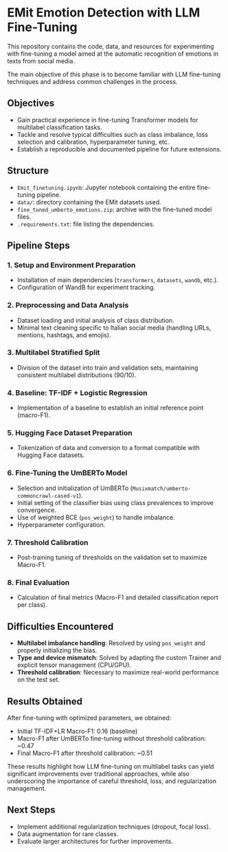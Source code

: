 # EMit Emotion Detection with LLM Fine-Tuning

This repository contains the code, data, and resources for experimenting with fine-tuning a model aimed at the automatic recognition of emotions in texts from social media.

The main objective of this phase is to become familiar with LLM fine-tuning techniques and address common challenges in the process.

## Objectives

* Gain practical experience in fine-tuning Transformer models for multilabel classification tasks.
* Tackle and resolve typical difficulties such as class imbalance, loss selection and calibration, hyperparameter tuning, etc.
* Establish a reproducible and documented pipeline for future extensions.

## Structure

* `Emit_finetuning.ipynb`: Jupyter notebook containing the entire fine-tuning pipeline.
* `data/`: directory containing the EMit datasets used.
* `fine_tuned_umberto_emotions.zip`: archive with the fine-tuned model files.
* `.requirements.txt`: file listing the dependencies.

## Pipeline Steps

### 1. Setup and Environment Preparation

* Installation of main dependencies (`transformers`, `datasets`, `wandb`, etc.).
* Configuration of WandB for experiment tracking.

### 2. Preprocessing and Data Analysis

* Dataset loading and initial analysis of class distribution.
* Minimal text cleaning specific to Italian social media (handling URLs, mentions, hashtags, and emojis).

### 3. Multilabel Stratified Split

* Division of the dataset into train and validation sets, maintaining consistent multilabel distributions (90/10).

### 4. Baseline: TF-IDF + Logistic Regression

* Implementation of a baseline to establish an initial reference point (macro-F1).

### 5. Hugging Face Dataset Preparation

* Tokenization of data and conversion to a format compatible with Hugging Face datasets.

### 6. Fine-Tuning the UmBERTo Model

* Selection and initialization of UmBERTo (`Musixmatch/umberto-commoncrawl-cased-v1`).
* Initial setting of the classifier bias using class prevalences to improve convergence.
* Use of weighted BCE (`pos_weight`) to handle imbalance.
* Hyperparameter configuration.

### 7. Threshold Calibration

* Post-training tuning of thresholds on the validation set to maximize Macro-F1.

### 8. Final Evaluation

* Calculation of final metrics (Macro-F1 and detailed classification report per class).

## Difficulties Encountered

* **Multilabel imbalance handling**: Resolved by using `pos_weight` and properly initializing the bias.
* **Type and device mismatch**: Solved by adapting the custom Trainer and explicit tensor management (CPU/GPU).
* **Threshold calibration**: Necessary to maximize real-world performance on the test set.

## Results Obtained

After fine-tuning with optimized parameters, we obtained:

* Initial TF-IDF+LR Macro-F1: 0.16 (baseline)
* Macro-F1 after UmBERTo fine-tuning without threshold calibration: \~0.47
* Final Macro-F1 after threshold calibration: \~0.51

These results highlight how LLM fine-tuning on multilabel tasks can yield significant improvements over traditional approaches, while also underscoring the importance of careful threshold, loss, and regularization management.

## Next Steps

* Implement additional regularization techniques (dropout, focal loss).
* Data augmentation for rare classes.
* Evaluate larger architectures for further improvements.
